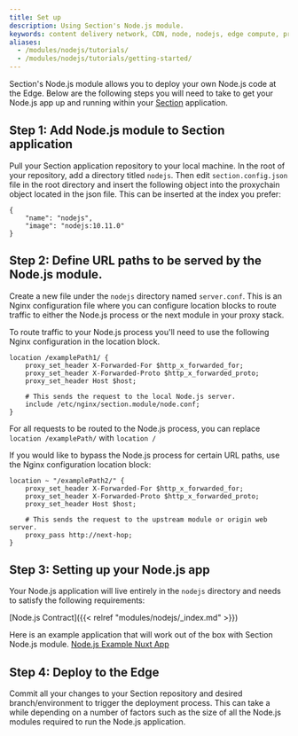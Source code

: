 ```yaml
---
title: Set up
description: Using Section's Node.js module.
keywords: content delivery network, CDN, node, nodejs, edge compute, proxy
aliases:
  - /modules/nodejs/tutorials/
  - /modules/nodejs/tutorials/getting-started/
---
```


Section's Node.js module allows you to deploy your own Node.js code at the Edge. Below are the following steps you will need to take to get your Node.js app up and running within your [Section](https://www.section.io) application.

## Step 1: Add Node.js module to Section application

Pull your Section application repository to your local machine. In the root of your repository, add a directory titled `nodejs`. Then edit `section.config.json` file in the root directory and insert the following object into the proxychain object located in the json file. This can be inserted at the index you prefer:

```
{
    "name": "nodejs",
    "image": "nodejs:10.11.0"
}
```

## Step 2: Define URL paths to be served by the Node.js module.

Create a new file under the `nodejs` directory named `server.conf`. This is an Nginx configuration file where you can configure location blocks to route traffic to either the Node.js process or the next module in your proxy stack.

To route traffic to your Node.js process you'll need to use the following Nginx configuration in the location block.

```
location /examplePath1/ {
    proxy_set_header X-Forwarded-For $http_x_forwarded_for;
    proxy_set_header X-Forwarded-Proto $http_x_forwarded_proto;
    proxy_set_header Host $host;

    # This sends the request to the local Node.js server.
    include /etc/nginx/section.module/node.conf;
}
```

For all requests to be routed to the Node.js process, you can replace `location /examplePath/` with `location /`

If you would like to bypass the Node.js process for certain URL paths, use the Nginx configuration location block:

```
location ~ "/examplePath2/" {
    proxy_set_header X-Forwarded-For $http_x_forwarded_for;
    proxy_set_header X-Forwarded-Proto $http_x_forwarded_proto;
    proxy_set_header Host $host;

    # This sends the request to the upstream module or origin web server.
    proxy_pass http://next-hop;
}
```

## Step 3: Setting up your Node.js app

Your Node.js application will live entirely in the `nodejs` directory and needs to satisfy the following requirements:

[Node.js Contract]({{< relref "modules/nodejs/_index.md" >}})

Here is an example application that will work out of the box with Section Node.js module. [Node.js Example Nuxt App](https://github.com/section/nodejs-example)

## Step 4: Deploy to the Edge

Commit all your changes to your Section repository and desired branch/environment to trigger the deployment process. This can take a while depending on a number of factors such as the size of all the Node.js modules required to run the Node.js application.
